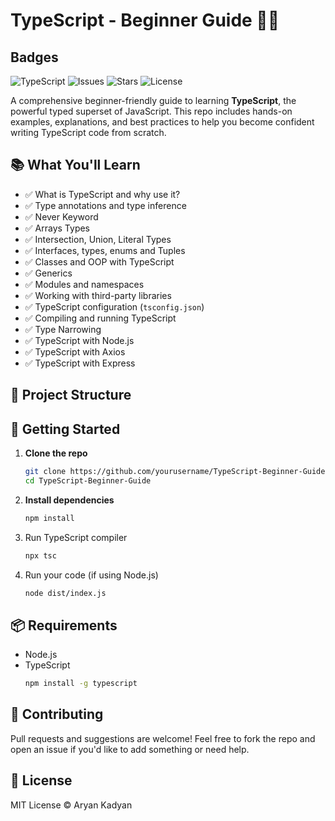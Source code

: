 # TypeScript - Beginner Guide 🧠✨

## Badges

![TypeScript](https://img.shields.io/badge/-TypeScript-3178C6?logo=typescript&logoColor=white&style=flat)
![Issues](https://img.shields.io/github/issues/Aryankadyan/TypeScript-Beginner-Guide)
![Stars](https://img.shields.io/github/stars/Aryankadyan/TypeScript-Beginner-Guide?style=social)
![License](https://img.shields.io/github/license/Aryankadyan/TypeScript-Beginner-Guide)

A comprehensive beginner-friendly guide to learning **TypeScript**, the powerful typed superset of JavaScript. This repo includes hands-on examples, explanations, and best practices to help you become confident writing TypeScript code from scratch.

## 📚 What You'll Learn

- ✅ What is TypeScript and why use it?
- ✅ Type annotations and type inference
- ✅ Never Keyword
- ✅ Arrays Types
- ✅ Intersection, Union, Literal Types
- ✅ Interfaces, types, enums and Tuples
- ✅ Classes and OOP with TypeScript
- ✅ Generics
- ✅ Modules and namespaces
- ✅ Working with third-party libraries
- ✅ TypeScript configuration (`tsconfig.json`)
- ✅ Compiling and running TypeScript
- ✅ Type Narrowing
- ✅ TypeScript with Node.js
- ✅ TypeScript with Axios
- ✅ TypeScript with Express

## 🧩 Project Structure

## 🚀 Getting Started

1. **Clone the repo**
   ```bash
   git clone https://github.com/yourusername/TypeScript-Beginner-Guide.git
   cd TypeScript-Beginner-Guide
2. **Install dependencies**
   ```bash
   npm install
3. Run TypeScript compiler
    ```bash
   npx tsc
4. Run your code (if using Node.js)
     ```bash
   node dist/index.js

## 📦 Requirements
- Node.js
- TypeScript
  ```bash
  npm install -g typescript

## 🤝 Contributing

Pull requests and suggestions are welcome! Feel free to fork the repo and open an issue if you'd like to add something or need help.


## 📄 License

MIT License © Aryan Kadyan
